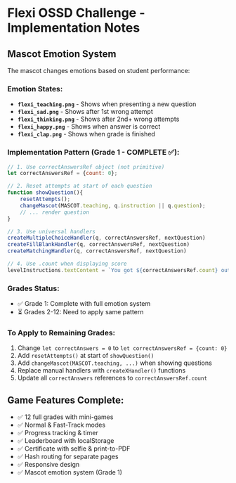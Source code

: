 # Flexi OSSD Challenge - Implementation Notes

## Mascot Emotion System

The mascot changes emotions based on student performance:

### Emotion States:
- **`flexi_teaching.png`** - Shows when presenting a new question
- **`flexi_sad.png`** - Shows after 1st wrong attempt  
- **`flexi_thinking.png`** - Shows after 2nd+ wrong attempts
- **`flexi_happy.png`** - Shows when answer is correct
- **`flexi_clap.png`** - Shows when grade is finished

### Implementation Pattern (Grade 1 - COMPLETE ✅):

```javascript
// 1. Use correctAnswersRef object (not primitive)
let correctAnswersRef = {count: 0};

// 2. Reset attempts at start of each question
function showQuestion(){
    resetAttempts();
    changeMascot(MASCOT.teaching, q.instruction || q.question);
    // ... render question
}

// 3. Use universal handlers
createMultipleChoiceHandler(q, correctAnswersRef, nextQuestion)
createFillBlankHandler(q, correctAnswersRef, nextQuestion)  
createMatchingHandler(q, correctAnswersRef, nextQuestion)

// 4. Use .count when displaying score
levelInstructions.textContent = `You got ${correctAnswersRef.count} out of ${questions.length} correct!`;
```

### Grades Status:
- ✅ Grade 1: Complete with full emotion system
- ⏳ Grades 2-12: Need to apply same pattern

### To Apply to Remaining Grades:
1. Change `let correctAnswers = 0` to `let correctAnswersRef = {count: 0}`
2. Add `resetAttempts()` at start of `showQuestion()`
3. Add `changeMascot(MASCOT.teaching, ...)` when showing questions
4. Replace manual handlers with `createXHandler()` functions
5. Update all `correctAnswers` references to `correctAnswersRef.count`

## Game Features Complete:
- ✅ 12 full grades with mini-games
- ✅ Normal & Fast-Track modes
- ✅ Progress tracking & timer
- ✅ Leaderboard with localStorage
- ✅ Certificate with selfie & print-to-PDF
- ✅ Hash routing for separate pages
- ✅ Responsive design
- ✅ Mascot emotion system (Grade 1)

